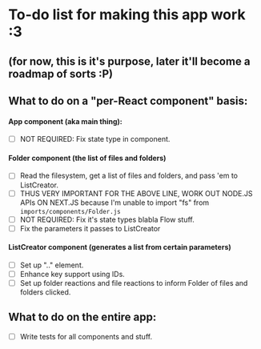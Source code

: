 # To-do list for making this app work :3
## (for now, this is it's purpose, later it'll become a roadmap of sorts :P)

## What to do on a "per-React component" basis:
#### App component (aka main thing):
- [ ] NOT REQUIRED: Fix state type in component.

#### Folder component (the list of files and folders)
- [ ] Read the filesystem, get a list of files and folders, and pass 'em to ListCreator.
- [ ] THUS VERY IMPORTANT FOR THE ABOVE LINE, WORK OUT NODE.JS APIs ON NEXT.JS because I'm unable to import "fs" from `imports/components/Folder.js`
- [ ] NOT REQUIRED: Fix it's state types blabla Flow stuff.
- [ ] Fix the parameters it passes to ListCreator

#### ListCreator component (generates a list from certain parameters) 
- [ ] Set up ".." element.
- [ ] Enhance key support using IDs.
- [ ] Set up folder reactions and file reactions to inform Folder of files and folders clicked.

## What to do on the entire app:
- [ ] Write tests for all components and stuff.
